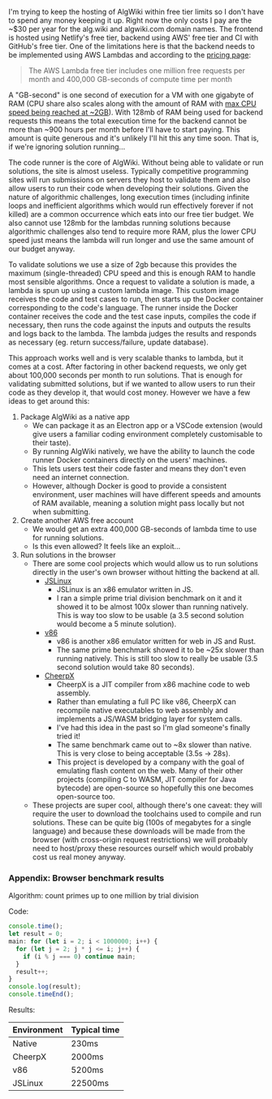 I'm trying to keep the hosting of AlgWiki within free tier limits so I don't have to spend any money keeping it up. Right now the only costs I pay are the ~$30 per year for the alg.wiki and algwiki.com domain names. The frontend is hosted using Netlify's free tier, backend using AWS' free tier and CI with GitHub's free tier. One of the limitations here is that the backend needs to be implemented using AWS Lambdas and according to the [pricing page](https://aws.amazon.com/lambda/pricing/):

> The AWS Lambda free tier includes one million free requests per month and 400,000 GB-seconds of compute time per month

A "GB-second" is one second of execution for a VM with one gigabyte of RAM (CPU share also scales along with the amount of RAM with [max CPU speed being reached at ~2GB](https://www.sentiatechblog.com/aws-re-invent-2020-day-3-optimizing-lambda-cost-with-multi-threading)). With 128mb of RAM being used for backend requests this means the total execution time for the backend cannot be more than ~900 hours per month before I'll have to start paying. This amount is quite generous and it's unlikely I'll hit this any time soon. That is, if we're ignoring solution running...

The code runner is the core of AlgWiki. Without being able to validate or run solutions, the site is almost useless. Typically competitive programming sites will run submissions on servers they host to validate them and also allow users to run their code when developing their solutions. Given the nature of algorithmic challenges, long execution times (including infinite loops and inefficient algorithms which would run effectively forever if not killed) are a common occurrence which eats into our free tier budget. We also cannot use 128mb for the lambdas running solutions because algorithmic challenges also tend to require more RAM, plus the lower CPU speed just means the lambda will run longer and use the same amount of our budget anyway.

To validate solutions we use a size of 2gb because this provides the maximum (single-threaded) CPU speed and this is enough RAM to handle most sensible algorithms. Once a request to validate a solution is made, a lambda is spun up using a custom lambda image. This custom image receives the code and test cases to run, then starts up the Docker container corresponding to the code's language. The runner inside the Docker container receives the code and the test case inputs, compiles the code if necessary, then runs the code against the inputs and outputs the results and logs back to the lambda. The lambda judges the results and responds as necessary (eg. return success/failure, update database).

This approach works well and is very scalable thanks to lambda, but it comes at a cost. After factoring in other backend requests, we only get about 100,000 seconds per month to run solutions. That is enough for validating submitted solutions, but if we wanted to allow users to run their code as they develop it, that would cost money. However we have a few ideas to get around this:

1. Package AlgWiki as a native app
   - We can package it as an Electron app or a VSCode extension (would give users a familiar coding environment completely customisable to their taste).
   - By running AlgWiki natively, we have the ability to launch the code runner Docker containers directly on the users' machines.
   - This lets users test their code faster and means they don't even need an internet connection.
   - However, although Docker is good to provide a consistent environment, user machines will have different speeds and amounts of RAM available, meaning a solution might pass locally but not when submitting.
1. Create another AWS free account
   - We would get an extra 400,000 GB-seconds of lambda time to use for running solutions.
   - Is this even allowed? It feels like an exploit...
1. Run solutions in the browser
   - There are some cool projects which would allow us to run solutions directly in the user's own browser without hitting the backend at all.
     - [JSLinux](https://bellard.org/jslinux)
       - JSLinux is an x86 emulator written in JS.
       - I ran a simple prime trial division benchmark on it and it showed it to be almost 100x slower than running natively. This is way too slow to be usable (a 3.5 second solution would become a 5 minute solution).
     - [v86](https://github.com/copy/v86)
       - v86 is another x86 emulator written for web in JS and Rust.
       - The same prime benchmark showed it to be ~25x slower than running natively. This is still too slow to really be usable (3.5 second solution would take 80 seconds).
     - [CheerpX](https://leaningtech.com/cheerpx/)
       - CheerpX is a JIT compiler from x86 machine code to web assembly.
       - Rather than emulating a full PC like v86, CheerpX can recompile native executables to web assembly and implements a JS/WASM bridging layer for system calls.
       - I've had this idea in the past so I'm glad someone's finally tried it!
       - The same benchmark came out to ~8x slower than native. This is very close to being acceptable (3.5s -> 28s).
       - This project is developed by a company with the goal of emulating flash content on the web. Many of their other projects (compiling C to WASM, JIT compiler for Java bytecode) are open-source so hopefully this one becomes open-source too.
   - These projects are super cool, although there's one caveat: they will require the user to download the toolchains used to compile and run solutions. These can be quite big (100s of megabytes for a single language) and because these downloads will be made from the browser (with cross-origin request restrictions) we will probably need to host/proxy these resources ourself which would probably cost us real money anyway.

### Appendix: Browser benchmark results

Algorithm: count primes up to one million by trial division

Code:

```js
console.time();
let result = 0;
main: for (let i = 2; i < 1000000; i++) {
  for (let j = 2; j * j <= i; j++) {
    if (i % j === 0) continue main;
  }
  result++;
}
console.log(result);
console.timeEnd();
```

Results:

| Environment | Typical time |
| ----------- | ------------ |
| Native      | 230ms        |
| CheerpX     | 2000ms       |
| v86         | 5200ms       |
| JSLinux     | 22500ms      |
